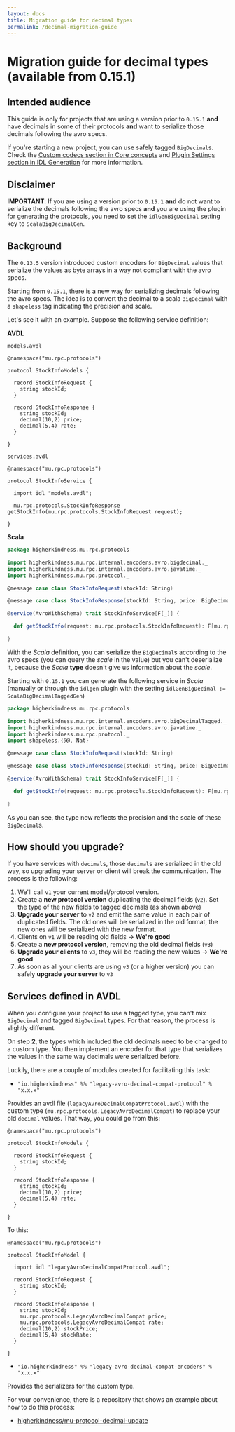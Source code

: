 ```yaml
---
layout: docs
title: Migration guide for decimal types
permalink: /decimal-migration-guide
---
```


# Migration guide for decimal types (available from 0.15.1)

## Intended audience

This guide is only for projects that are using a version prior to `0.15.1` **and** have decimals in some of their protocols **and** want to serialize those decimals following the avro specs.

If you're starting a new project, you can use safely tagged `BigDecimal`s. Check the [Custom codecs section in Core concepts](core-concepts#custom-codecs) and [Plugin Settings section in IDL Generation](idl-generation#plugin-settings) for more information.

## Disclaimer

**IMPORTANT**: If you are using a version prior to `0.15.1` **and** do not want to serialize the decimals following the avro specs **and** you are using the plugin for generating the protocols, you need to set the `idlGenBigDecimal` setting key to `ScalaBigDecimalGen`.

## Background

The `0.13.5` version introduced custom encoders for `BigDecimal` values that serialize the values as byte arrays in a way not compliant with the avro specs.

Starting from `0.15.1`, there is a new way for serializing decimals following the avro specs. The idea is to convert the decimal to a scala `BigDecimal` with a `shapeless` tag indicating the precision and scale.

Let's see it with an example. Suppose the following service definition:

**AVDL**

`models.avdl`

```avroidl
@namespace("mu.rpc.protocols")

protocol StockInfoModels {

  record StockInfoRequest {
    string stockId;
  }

  record StockInfoResponse {
    string stockId;
    decimal(10,2) price;
    decimal(5,4) rate;
  }

}
```

`services.avdl`

```avroidl
@namespace("mu.rpc.protocols")

protocol StockInfoService {

  import idl "models.avdl";
  
  mu.rpc.protocols.StockInfoResponse getStockInfo(mu.rpc.protocols.StockInfoRequest request);

}
```

**Scala**
```scala
package higherkindness.mu.rpc.protocols

import higherkindness.mu.rpc.internal.encoders.avro.bigdecimal._
import higherkindness.mu.rpc.internal.encoders.avro.javatime._
import higherkindness.mu.rpc.protocol._

@message case class StockInfoRequest(stockId: String)

@message case class StockInfoResponse(stockId: String, price: BigDecimal, rate: BigDecimal)

@service(AvroWithSchema) trait StockInfoService[F[_]] {

  def getStockInfo(request: mu.rpc.protocols.StockInfoRequest): F[mu.rpc.protocols.StockInfoResponse]

}
```

With the *Scala* definition, you can serialize the `BigDecimal`s according to the avro specs (you can query the *scale* in the value) but you can't deserialize it, because the *Scala* **type** doesn't give us information about the *scale*.

Starting with `0.15.1` you can generate the following service in *Scala* (manually or through the `idlgen` plugin with the setting `idlGenBigDecimal := ScalaBigDecimalTaggedGen`)

```scala
package higherkindness.mu.rpc.protocols

import higherkindness.mu.rpc.internal.encoders.avro.bigDecimalTagged._
import higherkindness.mu.rpc.internal.encoders.avro.javatime._
import higherkindness.mu.rpc.protocol._
import shapeless.{@@, Nat}

@message case class StockInfoRequest(stockId: String)

@message case class StockInfoResponse(stockId: String, price: BigDecimal @@ (Nat._10, Nat._2), rate: BigDecimal @@ (Nat._5, Nat._4))

@service(AvroWithSchema) trait StockInfoService[F[_]] {

  def getStockInfo(request: mu.rpc.protocols.StockInfoRequest): F[mu.rpc.protocols.StockInfoResponse]

}
```
 
As you can see, the type now reflects the precision and the scale of these `BigDecimal`s.
 
## How should you upgrade?
 
If you have services with `decimal`s, those `decimal`s are serialized in the old way, so upgrading your server or client will break the communication. The process is the following:

1. We'll call `v1` your current model/protocol version. 
2. Create a **new protocol version** duplicating the decimal fields (`v2`). Set the type of the new fields to tagged decimals (as shown above)
3. **Upgrade your server** to `v2` and emit the same value in each pair of duplicated fields. The old ones will be serialized in the old format, the new ones will be serialized with the new format.
4. Clients on `v1` will be reading old fields -> **We're good**
5. Create a **new protocol version**, removing the old decimal fields (`v3`)
6. **Upgrade your clients** to `v3`, they will be reading the new values -> **We're good**
7. As soon as all your clients are using `v3` (or a higher version) you can safely **upgrade your server** to `v3`

## Services defined in AVDL

When you configure your project to use a tagged type, you can't mix `BigDecimal` and tagged `BigDecimal` types. For that reason, the process is slightly different.

On step **2**, the types which included the old decimals need to be changed to a custom type. You then implement an encoder for that type that serializes the values in the same way decimals were serialized before.

Luckily, there are a couple of modules created for facilitating this task:

* `"io.higherkindness" %% "legacy-avro-decimal-compat-protocol" % "x.x.x"`

Provides an avdl file (`legacyAvroDecimalCompatProtocol.avdl`) with the custom type (`mu.rpc.protocols.LegacyAvroDecimalCompat`) to replace your old `decimal` values. That way, you could go from this:
                        
```avroidl 
@namespace("mu.rpc.protocols")

protocol StockInfoModels {
            
  record StockInfoRequest {
    string stockId;
  }

  record StockInfoResponse {
    string stockId;
    decimal(10,2) price;
    decimal(5,4) rate;
  }

}
```

To this:

```avroidl
@namespace("mu.rpc.protocols")

protocol StockInfoModel {

  import idl "legacyAvroDecimalCompatProtocol.avdl";

  record StockInfoRequest {
    string stockId;
  }

  record StockInfoResponse {
    string stockId;
    mu.rpc.protocols.LegacyAvroDecimalCompat price;
    mu.rpc.protocols.LegacyAvroDecimalCompat rate;
    decimal(10,2) stockPrice;
    decimal(5,4) stockRate;
  }

}
```

* `"io.higherkindness" %% "legacy-avro-decimal-compat-encoders" % "x.x.x"`

Provides the serializers for the custom type.

For your convenience, there is a repository that shows an example about how to do this process:
* [higherkindness/mu-protocol-decimal-update](https://github.com/higherkindness/mu-protocol-decimal-update)
